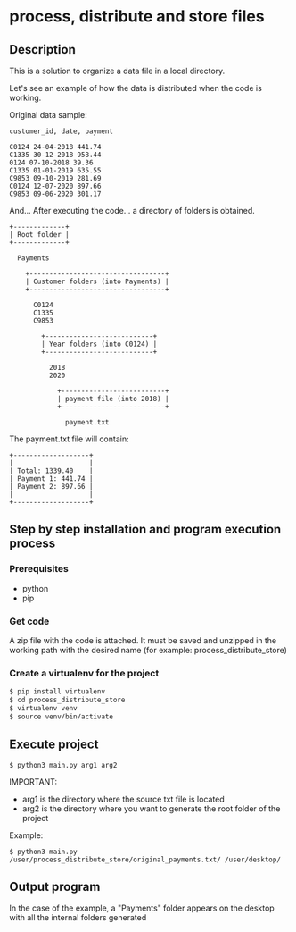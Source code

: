 # process, distribute and store files

## Description

This is a solution to organize a data file in a local directory.

Let's see an example of how the data is distributed when the code is working.


Original data sample:

```
customer_id, date, payment

C0124 24-04-2018 441.74
C1335 30-12-2018 958.44
0124 07-10-2018 39.36
C1335 01-01-2019 635.55
C9853 09-10-2019 281.69
C0124 12-07-2020 897.66
C9853 09-06-2020 301.17
```

And... After executing the code... a directory of folders is obtained.

    +-------------+
    | Root folder |
    +-------------+

      Payments

        +----------------------------------+
        | Customer folders (into Payments) |
        +----------------------------------+

          C0124
          C1335
          C9853

            +---------------------------+
            | Year folders (into C0124) |
            +---------------------------+

              2018
              2020

                +--------------------------+
                | payment file (into 2018) |
                +--------------------------+

                  payment.txt


The payment.txt file will contain:

    +-------------------+
    |                   |
    | Total: 1339.40    |
    | Payment 1: 441.74 |
    | Payment 2: 897.66 |
    |                   |
    +-------------------+
              
                  
## Step by step installation and program execution process

### Prerequisites

- python
- pip

### Get code

A zip file with the code is attached. It must be saved and unzipped in the working path with the desired name (for example: process_distribute_store)

### Create a virtualenv for the project

```sh
$ pip install virtualenv
$ cd process_distribute_store
$ virtualenv venv
$ source venv/bin/activate
```

## Execute project

```
$ python3 main.py arg1 arg2
```

IMPORTANT:

- arg1 is the directory where the source txt file is located
- arg2 is the directory where you want to generate the root folder of the project

Example: 

```
$ python3 main.py /user/process_distribute_store/original_payments.txt/ /user/desktop/
```

## Output program

In the case of the example, a "Payments" folder appears on the desktop with all the internal folders generated
